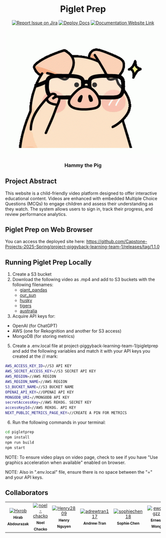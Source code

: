 <div align="center">

# Piglet Prep

[![Report Issue on Jira](https://img.shields.io/badge/Report%20Issues-Jira-0052CC?style=flat&logo=jira-software)](https://temple-cis-projects-in-cs.atlassian.net/jira/software/c/projects/PLTA/boards/420)
[![Deploy Docs](https://github.com/ApplebaumIan/tu-cis-4398-docs-template/actions/workflows/deploy.yml/badge.svg)](https://github.com/Capstone-Projects-2025-Spring/project-piggyback-learning-team-1/actions)
[![Documentation Website Link](https://img.shields.io/badge/-Documentation%20Website-brightgreen)](https://capstone-projects-2025-spring.github.io/project-piggyback-learning-team-1/)

</div>

<div align="center">
  
<img src="https://raw.githubusercontent.com/Capstone-Projects-2025-Spring/project-piggyback-learning-team-1/refs/heads/main/documentation/static/img/pig-glasses.gif" alt="Smart Pig GIF"/>
<h3>Hammy the Pig</h3>

</div>

## Project Abstract

This website is a child-friendly video platform designed to offer interactive educational content. Videos are enhanced with embedded Multiple Choice Questions (MCQs) to engage children and assess their understanding as they watch. The system allows users to sign in, track their progress, and review performance analytics.

## Piglet Prep on Web Browser
You can access the deployed site here: https://github.com/Capstone-Projects-2025-Spring/project-piggyback-learning-team-1/releases/tag/1.1.0

## Running Piglet Prep Locally 
1. Create a S3 bucket
2. Download the following video as .mp4 and add to S3 buckets with the following filenames:
    - [giant_pandas](https://www.youtube.com/watch?v=dqT-UlYlg1s&pp=ygUMZ2lhbnQgcGFuZGFz)
    - [our_sun](https://www.youtube.com/watch?v=sePqPIXMsAc&pp=ygUPb3VyIHN1biBjYXJ0b29u)
    - [husky](https://www.youtube.com/watch?v=msAnR82kydo&pp=ygUQaHVza3kgZG9kbyBtaWxlcw%3D%3D)
    - [tigers](https://www.youtube.com/watch?v=FK3dav4bA4s&pp=ygUadGlnZXJzIG5hdGlvbmFsIGdlb2dyYXBoaWM%3D)
    - [australia](https://www.youtube.com/watch?v=9ZyGSgeMnm4&pp=ygUXa2lkcyBndWlkZSB0byBhdXN0cmFpbGE%3D)
4. Acquire API keys for:
  - OpenAI (for ChatGPT)
  - AWS (one for Rekognition and another for S3 access)
  - MongoDB (for storing metrics)
5. Create a .env.local file at project-piggyback-learning-team-1/pigletprep and add the following variables and match it with your API keys you created at the // mark:
```sh
AWS_ACCESS_KEY_ID=//S3 API KEY
AWS_SECRET_ACCESS_KEY=//S3 SECRET API KEY
AWS_REGION=//AWS REGION
AWS_REGION_NAME=//AWS REGION
S3_BUCKET_NAME=//S3 BUCKET NAME
OPENAI_API_KEY=//OPENAI API KEY
MONGODB_URI=//MONGODB API KEY
secretAccessKey=//AWS REKOG. SECRET KEY
accessKeyId=//AWS REKOG. API KEY
NEXT_PUBLIC_METRICS_PAGE_KEY=//CREATE A PIN FOR METRICS
```
6. Run the following commands in your terminal:

```sh
cd pigletprep
npm install
npm run build
npm start
```

NOTE: To ensure video plays on video page, check to see if you have "Use graphics acceleration when available" enabled on browser.

NOTE: Also in ".env.local" file, ensure there is no space between the "=" and your API keys.

## Collaborators

[//]: # ( readme: collaborators -start )
<table>
<tr>
    <td align="center">
        <a href="https://github.com/Hxrob">
            <img src="https://avatars.githubusercontent.com/u/145741134?v=4" width="100;" alt="Hxrob"/>
            <br />
            <sub><b>Hirab Abdourazak</b></sub>
        </a>
    </td>
    <td align="center">
        <a href="https://github.com/noel-chacko">
            <img src="https://avatars.githubusercontent.com/u/69741906?v=4" width="100;" alt="noel-chacko"/>
            <br />
            <sub><b>Noel Chacko</b></sub>
        </a>
    </td>
    <td align="center">
        <a href="https://github.com/Henry2809">
            <img src="https://avatars.githubusercontent.com/u/104811832?v=4" width="100;" alt="Henry2809"/>
            <br />
            <sub><b>Henry Nguyen</b></sub>
        </a>
    </td>
    <td align="center">
        <a href="https://github.com/adrewtran117">
            <img src="https://avatars.githubusercontent.com/u/89867547?v=4" width="100;" alt="adrewtran117"/>
            <br />
            <sub><b>Andrew Tran</b></sub>
        </a>
    </td>
    <td align="center">
        <a href="https://github.com/sophiechen18">
            <img src="https://avatars.githubusercontent.com/u/143643355?v=4" width="100;" alt="sophiechen18"/>
            <br />
            <sub><b>Sophie Chen</b></sub>
        </a>
    </td>
    <td align="center">
        <a href="https://github.com/ewongzz">
            <img src="https://avatars.githubusercontent.com/u/117427711?v=4" width="100;" alt="ewongzz"/>
            <br />
            <sub><b>Ernest Wong</b></sub>
        </a>
    </td>
</tr>

</table>

[//]: # ( readme: collaborators -end )


